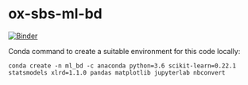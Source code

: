 # ox-sbs-ml-bd

[![Binder](https://mybinder.org/badge_logo.svg)](https://mybinder.org/v2/gh/jeremy-large/ox-sbs-ml-bd/master)


Conda command to create a suitable environment for this code locally:

`conda create -n ml_bd -c anaconda python=3.6 scikit-learn=0.22.1 statsmodels xlrd=1.1.0 pandas matplotlib jupyterlab nbconvert`
